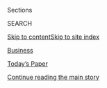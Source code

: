 <div id="app">

<div>

<div class="NYTAppHideMasthead css-zz1s19 e1suatyy0">

<div class="section css-ui9rw0 e1suatyy2">

<div class="css-11hrj97 er09x8g0">

<div class="css-6n7j50">

</div>

<span class="css-1dv1kvn">Sections</span>

<div class="css-10488qs">

<span class="css-1dv1kvn">SEARCH</span>

</div>

[Skip to content](#site-content)[Skip to site
index](#site-index)

</div>

<div id="masthead-section-label" class="css-1fnb9ct eaxe0e00">

[Business](https://www.nytimes3xbfgragh.onion/section/business)

</div>

<div class="css-10698na e1huz5gh0">

</div>

</div>

<div id="masthead-bar-one" class="section hasLinks css-15hmgas e1csuq9d3">

<div class="css-uqyvli e1csuq9d0">

</div>

<div class="css-1uqjmks e1csuq9d1">

</div>

<div class="css-9e9ivx">

[](https://myaccount.nytimes3xbfgragh.onion/auth/login?response_type=cookie&client_id=vi)

</div>

<div class="css-1bvtpon e1csuq9d2">

[Today’s Paper](https://www.nytimes3xbfgragh.onion/section/todayspaper)

</div>

</div>

</div>

</div>

<div data-aria-hidden="false">

<div id="site-content" data-role="main">

<div class="css-1ffjgkm">

</div>

<div id="top-wrapper" class="css-15p45cc eaca97t0" type="top">

<div id="top-slug" class="css-19x0jxb eaca97t1" hidden="">

Advertisement

</div>

[Continue reading the main
story](#after-top)

<div class="ad top-wrapper" style="text-align:center;height:100%;display:block;min-height:90px">

<div id="top" class="place-ad" data-position="top" data-size-key="top">

</div>

</div>

<div id="after-top">

</div>

</div>

<div id="collection-business" class="section css-15h4p1b e9abtgs0">

<div class="css-1j21atc e1svk9qx1">

<div class="css-2fant5 e1svk9qx2">

<div class="css-1hk7r2m eu54l5x0">

<div id="sponsor-wrapper" class="css-7a1pgi eaca97t0" type="sponsor" hidden="">

<div id="sponsor-slug" class="css-1l4mleb eaca97t1" hidden="">

Supported by

</div>

[Continue reading the main
story](#after-sponsor)

<div id="sponsor" class="ad sponsor-wrapper" style="text-align:left;height:100%;display:block">

</div>

<div id="after-sponsor">

</div>

</div>

</div>

</div>

<div class="css-nfcc9b e1svk9qx3">

<div class="css-zg8df4 e1svk9qx5">

<div class="css-1nrhkj6 e1svk9qx6">

# Business

<div class="follow-button-placeholder" data-collection-id="">

</div>

</div>

1.  [Tech](/section/technology)
2.  [Econ](/section/business/economy)
3.  [Media](/section/business/media)
4.  [Money](/section/your-money)
5.  [DealBook](/section/business/dealbook)

</div>

</div>

</div>

<div class="css-jvr0mc">

</div>

<div class="css-4svvz1 ekkqrpp0">

<div id="collection-highlights-container" class="section css-hwba2 e46isfb1">

<div class="css-gfgt40 ekkqrpp1">

## Highlights

1.  ![<span class="css-1nk1g0h e1oaj3zl2"><span class="css-1dv1kvn">Credit</span>Jim
    Wilson/The New York
    Times</span>](https://static01.graylady3jvrrxbe.onion/images/2020/09/11/business/11virus-benefits2/11virus-benefits2-videoLarge.jpg)
    
    <div class="css-10wtrbd">
    
    <div class="css-1dqkjed">
    
    [![](https://static01.graylady3jvrrxbe.onion/images/2020/09/11/business/11virus-benefits2/11virus-benefits2-thumbStandard.jpg)](/2020/09/11/business/economy/pandemic-unemployment-assistance-fraud.html)
    
    </div>
    
    ## [A Lifeline to the Jobless Has Problems With Fraud, and With Math](/2020/09/11/business/economy/pandemic-unemployment-assistance-fraud.html)
    
    An emergency federal program faces growing issues with spurious
    claims, and the flood of applicants may have led to overcounting the
    unemployed.
    
    <span class="css-me3p27"></span><span class="css-1dydysp e4e4i5l3"></span><span class="css-9voj2j">By
    <span class="css-1baulvz" itemprop="name">Ben Casselman</span>,
    <span class="css-1baulvz" itemprop="name">Patricia Cohen</span>,
    <span class="css-1baulvz" itemprop="name">Conor Dougherty</span> and
    <span class="css-1baulvz last-byline" itemprop="name">Nelson D.
    Schwartz</span></span>
    
    </div>

2.  ![<span class="css-1nk1g0h e1oaj3zl2"><span class="css-1dv1kvn">Credit</span>Florence
    Lo/Reuters</span>](https://static01.graylady3jvrrxbe.onion/images/2020/09/12/business/12mulan-1/12mulan-1-videoLarge.jpg)
    
    <div class="css-10wtrbd">
    
    <div class="css-1dqkjed">
    
    [![](https://static01.graylady3jvrrxbe.onion/images/2020/09/12/business/12mulan-1/12mulan-1-thumbStandard.jpg)](/2020/09/12/business/media/disney-mulan-china.html)
    
    </div>
    
    ## [Disney Wanted to Make a Splash in China With ‘Mulan.’ It Stumbled Instead.](/2020/09/12/business/media/disney-mulan-china.html)
    
    A political controversy over a filming location was a rare blunder
    for one of the world’s savviest companies in dealing with
    China.
    
    <span class="css-me3p27"></span><span class="css-1dydysp e4e4i5l3"></span><span class="css-9voj2j">By
    <span class="css-1baulvz" itemprop="name">Brooks Barnes</span> and
    <span class="css-1baulvz last-byline" itemprop="name">Amy
    Qin</span></span>
    
    </div>

3.  1.  ![<span class="css-1nk1g0h e1oaj3zl2"><span class="css-1dv1kvn">Credit</span>Issei
        Kato/Reuters</span>](https://static01.graylady3jvrrxbe.onion/images/2020/09/12/business/12SOFTBANK/merlin_176756469_c9af94ab-0eab-4486-a3a4-0eabc9b53012-videoLarge.jpg)
        
        <div class="css-10wtrbd">
        
        ## [SoftBank Said to Near a Deal to Sell British Chip Designer Arm](/2020/09/12/business/dealbook/softbank-arm-nvidia-computer-chips-sale.html)
        
        <div class="css-ajkwsy">
        
        [![](https://static01.graylady3jvrrxbe.onion/images/2020/09/12/business/12SOFTBANK/merlin_176756469_c9af94ab-0eab-4486-a3a4-0eabc9b53012-thumbStandard.jpg)](/2020/09/12/business/dealbook/softbank-arm-nvidia-computer-chips-sale.html)
        
        </div>
        
        A sale to Nvidia for more than $40 billion would net billions of
        dollars for the Japanese tech investor and create a powerhouse
        in the semiconductor
        industry.
        
        <span class="css-me3p27"></span><span class="css-1dydysp e4e4i5l3"></span><span class="css-9voj2j">By
        <span class="css-1baulvz" itemprop="name">Michael J. de la
        Merced</span> and
        <span class="css-1baulvz last-byline" itemprop="name">Don
        Clark</span></span>
        
        </div>
    
    2.  ![<span class="css-1nk1g0h e1oaj3zl2"><span class="css-1dv1kvn">Credit</span>Robert
        Neubecker</span>](https://static01.graylady3jvrrxbe.onion/images/2020/09/12/business/11money/11money-videoLarge.jpg)
        
        <div class="css-10wtrbd">
        
        ### Your Money
        
        ## [Teen Stock Trading Seems Dangerous. It Doesn’t Have to Be.](/2020/09/12/your-money/stock-trading-robinhood-teens.html)
        
        <div class="css-ajkwsy">
        
        [![](https://static01.graylady3jvrrxbe.onion/images/2020/09/12/business/11money/11money-thumbStandard.jpg)](/2020/09/12/your-money/stock-trading-robinhood-teens.html)
        
        </div>
        
        Gunslinging young investors are making stock ownership seem like
        a terrible idea for novices. But owning equities, with limits
        and guardrails, can teach kids
        plenty.
        
        <span class="css-me3p27"></span><span class="css-1dydysp e4e4i5l3"></span><span class="css-9voj2j">By
        <span class="css-1baulvz last-byline" itemprop="name">Ron
        Lieber</span></span>
        
        </div>

</div>

<div class="css-1xdhyk6 e46isfb0">

<div class="css-zk12ih ef6si7p0">

1.  ![<span class="css-1hhnwbi e1oaj3zl2"><span class="css-1dv1kvn">Credit</span>Alex
    Welsh for The New York
    Times</span>](https://static01.graylady3jvrrxbe.onion/images/2020/09/12/business/12virus-film-festival-print-dress-1/merlin_176873877_e7ba6ce7-8efb-40b8-ba1e-4cf25e25facc-videoLarge.jpg)
    
    <div class="css-10wtrbd">
    
    ## [Films Hit Festivals Trying to Create Buzz Without a Crowd](/2020/09/12/business/media/concrete-cowboy-toronto-film-festival.html)
    
    The pandemic has upended the circuit, meaning smaller movies face an
    even greater challenge in attracting deep-pocketed
    distributors.
    
    <span class="css-me3p27"></span><span class="css-1dydysp e4e4i5l3"></span><span class="css-9voj2j">By
    <span class="css-1baulvz last-byline" itemprop="name">Nicole
    Sperling</span></span>
    
    </div>

2.  ![<span class="css-1hhnwbi e1oaj3zl2"><span class="css-1dv1kvn">Credit</span>Rozette
    Rago for The New York
    Times</span>](https://static01.graylady3jvrrxbe.onion/images/2020/09/11/business/00tiktok-pappas-01/00tiktok-pappas-01-videoLarge.jpg)
    
    <div class="css-10wtrbd">
    
    ## [The Woman Taking Over TikTok at the Toughest Time](/2020/09/11/technology/tiktok-vanessa-pappas-bytedance.html)
    
    Vanessa Pappas is keeping a focus on the app’s community of creators
    and users as it deals with pressure from President Trump, Beijing
    and a possible
    sale.
    
    <span class="css-me3p27"></span><span class="css-1dydysp e4e4i5l3"></span><span class="css-9voj2j">By
    <span class="css-1baulvz" itemprop="name">Mike Isaac</span> and
    <span class="css-1baulvz last-byline" itemprop="name">Taylor
    Lorenz</span></span>
    
    </div>

3.  ![<span class="css-1hhnwbi e1oaj3zl2"><span class="css-1dv1kvn">Credit</span>Jim
    Huylebroek for The New York
    Times</span>](https://static01.graylady3jvrrxbe.onion/images/2020/09/13/business/11hunger-11/11hunger-11-videoLarge-v2.jpg)
    
    <div class="css-10wtrbd">
    
    ## [The Other Way Covid Will Kill: Hunger](/2020/09/11/business/covid-hunger-food-insecurity.html)
    
    Worldwide, the population facing life-threatening levels of food
    insecurity is expected to double, to more than a quarter of a
    billion
    people.
    
    <span class="css-me3p27"></span><span class="css-1dydysp e4e4i5l3"></span><span class="css-9voj2j">By
    <span class="css-1baulvz" itemprop="name">Peter S. Goodman</span>,
    <span class="css-1baulvz" itemprop="name">Abdi Latif Dahir</span>
    and <span class="css-1baulvz last-byline" itemprop="name">Karan Deep
    Singh</span></span>
    
    </div>

4.  ### WEALTH Matters
    
    ![<span class="css-1hhnwbi e1oaj3zl2"><span class="css-1dv1kvn">Credit</span>Jim
    Wilson/The New York
    Times</span>](https://static01.graylady3jvrrxbe.onion/images/2020/09/11/business/11WEALTH-01sub/merlin_176826207_90915a35-6ecb-4267-9a5b-ee535bd2c6fc-videoLarge.jpg)
    
    <div class="css-10wtrbd">
    
    ## [Four Questions to Help Demystify Your Relationship With Money](/2020/09/11/your-money/four-questions-money.html)
    
    An author seeks to prompt critical thinking about money and the
    status and power that are accrued from it. Several experts offered
    their own
    take.
    
    <span class="css-me3p27"></span><span class="css-1dydysp e4e4i5l3"></span><span class="css-9voj2j">By
    <span class="css-1baulvz last-byline" itemprop="name">Paul
    Sullivan</span></span>
    
    </div>

5.  ### your money adviser
    
    ![<span class="css-1hhnwbi e1oaj3zl2"><span class="css-1dv1kvn">Credit</span>Till
    Lauer</span>](https://static01.graylady3jvrrxbe.onion/images/2020/09/11/business/11Adviser-illo/11Adviser-illo-videoLarge.jpg)
    
    <div class="css-10wtrbd">
    
    ## [Who Gets Hurt When the World Stops Using Cash](/2020/09/11/your-money/cash-credit-cards-coronavirus.html)
    
    Some people don’t have credit or debit cards, so a growing number of
    state and local governments are requiring businesses to accept
    cash.
    
    <span class="css-me3p27"></span><span class="css-1dydysp e4e4i5l3"></span><span class="css-9voj2j">By
    <span class="css-1baulvz last-byline" itemprop="name">Ann
    Carrns</span></span>
    
    </div>

</div>

</div>

</div>

<div class="css-14u84ip">

<div class="css-muixe3">

<div class="css-hahzhw">

## Subscribe to “With Interest.”

It’s a Sunday newsletter with essential business insights that’ll prep
you for the week ahead.

</div>

SIGN UP

</div>

<div class="css-muixe3">

<div class="css-hahzhw">

## Sign Up for the DealBook Newsletter

Our columnist Andrew Ross Sorkin and his Times colleagues help you make
sense of major business and policy headlines — and the power-brokers who
shape them.

</div>

SIGN UP

</div>

</div>

<div id="mid1-wrapper" class="css-1mn4oms eaca97t0" type="rank">

<div id="mid1-slug" class="css-1tag3rd eaca97t1">

Advertisement

</div>

[Continue reading the main
story](#after-mid1)

<div id="mid1" class="ad mid1-wrapper" style="text-align:center;height:100%;display:block">

</div>

<div id="after-mid1">

</div>

</div>

<div class="section 5-band css-jhqenn ep7jkp60">

## [Good Reads From the Business Desk](/spotlight/editors-picks-business)

[More in Good Reads From the Business Desk
»](/spotlight/editors-picks-business)

1.  ![<span class="css-1hhnwbi e1oaj3zl2"><span class="css-1dv1kvn">Credit</span>Jim
    Huylebroek for The New York
    Times</span>](https://static01.graylady3jvrrxbe.onion/images/2020/09/13/business/11hunger-11/11hunger-11-videoLarge-v2.jpg)
    
    <div class="css-10wtrbd">
    
    ## [The Other Way Covid Will Kill: Hunger](/2020/09/11/business/covid-hunger-food-insecurity.html)
    
    Worldwide, the population facing life-threatening levels of food
    insecurity is expected to double, to more than a quarter of a
    billion
    people.
    
    <span class="css-me3p27"></span><span class="css-1dydysp e4e4i5l3"></span><span class="css-9voj2j">By
    <span class="css-1baulvz" itemprop="name">Peter S. Goodman</span>,
    <span class="css-1baulvz" itemprop="name">Abdi Latif Dahir</span>
    and <span class="css-1baulvz last-byline" itemprop="name">Karan Deep
    Singh</span></span>
    
    </div>

2.  ![<span class="css-1hhnwbi e1oaj3zl2"><span class="css-1dv1kvn">Credit</span>Bill
    Mayer</span>](https://static01.graylady3jvrrxbe.onion/images/2020/08/30/business/28Workritual-illo/28Workritual-illo-videoLarge.jpg)
    
    <div class="css-10wtrbd">
    
    ## [God Is Dead. So Is the Office. These People Want to Save Both](/2020/08/28/business/remote-work-spiritual-consultants.html)
    
    Divinity consultants are designing sacred rituals for corporations
    and their spiritually depleted
    employees.
    
    <span class="css-me3p27"></span><span class="css-1dydysp e4e4i5l3"></span><span class="css-9voj2j">By
    <span class="css-1baulvz last-byline" itemprop="name">Nellie
    Bowles</span></span>
    
    </div>

3.  ![<span class="css-1hhnwbi e1oaj3zl2"><span class="css-1dv1kvn">Credit</span>Audra
    Melton for The New York
    Times</span>](https://static01.graylady3jvrrxbe.onion/images/2020/08/23/business/21Virus-Housing-Moshtael/21Virus-Housing-Moshtael-videoLarge.jpg)
    
    <div class="css-10wtrbd">
    
    ## [They’re Making the Rent. Is It Costing Their Future?](/2020/08/21/business/economy/rent-tenants-evictions.html)
    
    Federal aid and eviction bans have kept many tenants in their homes.
    With that support ebbing, it can take charity and sacrifice to avoid
    dislocation.
    
    <span class="css-me3p27"></span><span class="css-1dydysp e4e4i5l3"></span><span class="css-9voj2j">By
    <span class="css-1baulvz" itemprop="name">Conor Dougherty</span> and
    <span class="css-1baulvz last-byline" itemprop="name">Gillian
    Friedman</span></span>
    
    </div>

4.  ![<span class="css-1hhnwbi e1oaj3zl2"><span class="css-1dv1kvn">Credit</span>Brian
    L. Frank for The New York
    Times</span>](https://static01.graylady3jvrrxbe.onion/images/2020/08/02/business/00virus-crowding1/00virus-crowding1-videoLarge.jpg)
    
    <div class="css-10wtrbd">
    
    ## [12 People in a 3-Bedroom House, Then the Virus Entered the Equation](/2020/08/01/business/economy/housing-overcrowding-coronavirus.html)
    
    Overcrowding, not density, has defined many coronavirus hot spots.
    Service workers’ quarters skirting Silicon Valley are no
    exception.
    
    <span class="css-me3p27"></span><span class="css-1dydysp e4e4i5l3"></span><span class="css-9voj2j">By
    <span class="css-1baulvz last-byline" itemprop="name">Conor
    Dougherty</span></span>
    
    </div>

</div>

</div>

<div class="css-185go5a e1o5byef0">

<div class="css-15cbhtu">

  - [Latest](#stream-panel)
  - <span class="css-6n7j50">Search</span>
    <div class="control">
    <div class="label-container css-1dv1kvn">
    Search
    </div>
    <div class="css-wm4t3d">
    **<span id="clear-search-input" class="css-1dv1kvn">Clear this text
    input</span>
    </div>
    </div>
    <span class="css-1iovbfw"></span>

<div id="stream-panel" class="section css-8msx5b e1jz0cab1">

<div class="css-13mho3u">

1.  
    
    <div class="css-1cp3ece">
    
    <div class="css-1l4spti">
    
    [](/2020/09/12/business/terence-conran-dead.html)
    
    <div class="css-79elbk">
    
    ![](https://static01.graylady3jvrrxbe.onion/images/2020/09/13/obituaries/12conran-image1/12conran-image1-thumbWide.jpg?quality=75&auto=webp&disable=upscale)
    
    </div>
    
    ## Terence Conran, Designer and Retail Magnate, Is Dead at 88
    
    An entrepreneur of mercurial moods and missionary zeal, he created
    an empire to market his designs and later opened restaurants in
    London, Paris and New York.
    
    <div class="css-1nqbnmb ea5icrr0">
    
    By <span class="css-1n7hynb">Robert D.
    McFadden</span>
    
    </div>
    
    </div>
    
    <div class="css-1lc2l26 e1xfvim33">
    
    </div>
    
    </div>

2.  
    
    <div class="css-1cp3ece">
    
    <div class="css-1l4spti">
    
    [](/2020/09/11/world/europe/eu-us-china-technology.html)
    
    <div class="css-79elbk">
    
    ![](https://static01.graylady3jvrrxbe.onion/images/2020/09/08/world/08eu-tiktok/08eu-tiktok-thumbWide.jpg?quality=75&auto=webp&disable=upscale)
    
    </div>
    
    ## Europe Feels the Squeeze as Tech Competition Heats Up Between U.S. and China
    
    As the rapid pace of change mixes with national security issues,
    Europe’s role as a global regulator is increasingly tested — and may
    not be enough.
    
    <div class="css-1nqbnmb ea5icrr0">
    
    By <span class="css-1n7hynb">Steven Erlanger <span>and</span> Adam
    Satariano</span>
    
    </div>
    
    </div>
    
    <div class="css-1lc2l26 e1xfvim33">
    
    </div>
    
    </div>

3.  
    
    <div class="css-1cp3ece">
    
    <div class="css-1l4spti">
    
    [](/2020/09/11/theater/fauci-theater-reopen.html)
    
    <div class="css-79elbk">
    
    ![](https://static01.graylady3jvrrxbe.onion/images/2020/09/11/arts/11fauci-theater-2/merlin_171727881_26017059-2588-46a5-a0d7-0d8dcbba3101-thumbWide.jpg?quality=75&auto=webp&disable=upscale)
    
    </div>
    
    ## Fauci Says It Could Be a Year Before Theater Without Masks Feels Normal
    
    Dr. Anthony Fauci said a vaccine would need to exist for nearly a
    year before people might feel comfortable returning to theaters
    unmasked, which he said would likely be mid- to late 2021.
    
    <div class="css-1nqbnmb ea5icrr0">
    
    By <span class="css-1n7hynb">Sarah
    Bahr</span>
    
    </div>
    
    </div>
    
    <div class="css-1lc2l26 e1xfvim33">
    
    </div>
    
    </div>

4.  
    
    <div class="css-1cp3ece">
    
    <div class="css-1l4spti">
    
    [](/2020/09/11/business/dealbook/milton-friedman-free-markets.html)
    
    <div class="css-79elbk">
    
    ![](https://static01.graylady3jvrrxbe.onion/images/2020/09/10/magazine/TK-specialsection-business/TK-specialsection-business-thumbWide.jpg?quality=75&auto=webp&disable=upscale)
    
    </div>
    
    ## How Liberals Opened the Door to Libertarian Economics
    
    Milton Friedman’s free-market ideas found favor in a free-love era
    and helped redirect the country toward the right. The aftershocks of
    his radical arguments are still being felt today.
    
    <div class="css-1nqbnmb ea5icrr0">
    
    By <span class="css-1n7hynb">Kurt
    Andersen</span>
    
    </div>
    
    </div>
    
    <div class="css-1lc2l26 e1xfvim33">
    
    </div>
    
    </div>

5.  
    
    <div class="css-1cp3ece">
    
    <div class="css-1l4spti">
    
    [](/2020/09/11/science/genetic-cancer-research-race.html)
    
    <div class="css-79elbk">
    
    ![](https://static01.graylady3jvrrxbe.onion/images/2020/09/11/science/11GENOME1/11GENOME1-thumbWide-v2.jpg?quality=75&auto=webp&disable=upscale)
    
    </div>
    
    ## Cancer Projects to Diversify Genetic Research Receive New Grants
    
    Because much cancer research and clinical trials have been based on
    white populations, efforts to explore the ways race and ethnicity
    influence disease are underway.
    
    <div class="css-1nqbnmb ea5icrr0">
    
    By <span class="css-1n7hynb">Emma
    Goldberg</span>
    
    </div>
    
    </div>
    
    <div class="css-1lc2l26 e1xfvim33">
    
    </div>
    
    </div>

6.  
    
    <div class="css-1cp3ece">
    
    <div class="css-1l4spti">
    
    [](/2020/09/11/business/trump-payroll-tax-cut.html)
    
    <div class="css-79elbk">
    
    ![](https://static01.graylady3jvrrxbe.onion/images/2020/09/11/business/11DC-Virus-Payroll-01/merlin_176823189_2c847606-c16a-472a-bea8-7ce6acbffa75-thumbWide.jpg?quality=75&auto=webp&disable=upscale)
    
    </div>
    
    ## Trump’s Payroll Tax ‘Cut’ Fizzles
    
    Big companies say the president’s directive to delay collection of
    the tax that funds Social Security is more trouble than it is worth.
    Federal employees are upset they are stuck with it.
    
    <div class="css-1nqbnmb ea5icrr0">
    
    By <span class="css-1n7hynb">Jim
    Tankersley</span>
    
    </div>
    
    </div>
    
    <div class="css-1lc2l26 e1xfvim33">
    
    </div>
    
    </div>

7.  
    
    <div class="css-1cp3ece">
    
    <div class="css-1l4spti">
    
    [](/2020/09/11/business/investors-retirement-costs-threat.html)
    
    <div class="css-79elbk">
    
    ![](https://static01.graylady3jvrrxbe.onion/images/2020/09/13/business/11Strategies-illo/11Strategies-illo-thumbWide.jpg?quality=75&auto=webp&disable=upscale)
    
    </div>
    
    ### <span class="css-m70j1g">strategies</span>
    
    ## Even the Threat of a Tougher Rule on Financial Advice Has Helped Investors
    
    The Obama administration’s efforts to require firms to truly work in
    the interests of investors has already given people better choices,
    a new study says.
    
    <div class="css-1nqbnmb ea5icrr0">
    
    By <span class="css-1n7hynb">Jeff
    Sommer</span>
    
    </div>
    
    </div>
    
    <div class="css-1lc2l26 e1xfvim33">
    
    </div>
    
    </div>

8.  
    
    <div class="css-1cp3ece">
    
    <div class="css-1l4spti">
    
    [](/2020/09/11/business/networking-home-coronavirus.html)
    
    <div class="css-79elbk">
    
    ![](https://static01.graylady3jvrrxbe.onion/images/2020/09/11/business/11Networking-illo/11Networking-illo-thumbWide.jpg?quality=75&auto=webp&disable=upscale)
    
    </div>
    
    ## How to Network From Home
    
    While team meetings and industry conventions have moved online, the
    pandemic has opened as many doors as it has closed.
    
    <div class="css-1nqbnmb ea5icrr0">
    
    By <span class="css-1n7hynb">Julie
    Weed</span>
    
    </div>
    
    </div>
    
    <div class="css-1lc2l26 e1xfvim33">
    
    </div>
    
    </div>

9.  
    
    <div class="css-1cp3ece">
    
    <div class="css-1l4spti">
    
    [](/2020/09/11/business/dealbook/women-wall-street-citigroup.html)
    
    <div class="css-79elbk">
    
    ![](https://static01.graylady3jvrrxbe.onion/images/2020/09/11/business/11db-newsletter-fraser/merlin_176804232_0acf66d1-08fb-4755-b7db-6524a752c8c7-thumbWide.jpg?quality=75&auto=webp&disable=upscale)
    
    </div>
    
    ### <span class="css-m70j1g">DealBook Newsletter</span>
    
    ## Who’s the Next Woman to Take Over on Wall Street?
    
    Citigroup made history by appointing Jane Fraser as its next C.E.O.,
    making her the first woman to lead a major Wall Street bank. Who
    will be the
    second?
    
    <div class="css-1nqbnmb ea5icrr0">
    
    </div>
    
    </div>
    
    <div class="css-1lc2l26 e1xfvim33">
    
    </div>
    
    </div>

10. 
    
    <div class="css-1cp3ece">
    
    <div class="css-1l4spti">
    
    [](/2020/09/11/business/how-china-is-using-promises-of-a-vaccine-as-a-diplomatic-carrot.html)
    
    <div class="css-79elbk">
    
    ![](https://static01.graylady3jvrrxbe.onion/images/2020/09/03/world/00vaccine-diplomacy-5-copyForBriefing/merlin_174616029_7b6f6655-c587-4f64-96b9-b27e172348ad-thumbWide.jpg?quality=75&auto=webp&disable=upscale)
    
    </div>
    
    ## How China is using promises of a vaccine as a diplomatic carrot.
    
    With pledges of a coronavirus vaccine, China is on a charm offensive
    to repair strained diplomatic ties and bolster engagement with other
    countries.
    
    <div class="css-1nqbnmb ea5icrr0">
    
    By <span class="css-1n7hynb">Sui-Lee Wee</span>
    
    </div>
    
    </div>
    
    <div class="css-1lc2l26 e1xfvim33">
    
    </div>
    
    </div>

<div class="css-13mho3u">

<div class="css-1t62hi8">

<div class="css-1stvaey">

Show
More

<div>

<div style="border:0;clip:rect(0 0 0 0);height:1px;margin:-1px;overflow:hidden;white-space:nowrap;padding:0;width:1px;position:absolute" data-role="log" data-aria-live="assertive">

</div>

<div style="border:0;clip:rect(0 0 0 0);height:1px;margin:-1px;overflow:hidden;white-space:nowrap;padding:0;width:1px;position:absolute" data-role="log" data-aria-live="assertive">

</div>

<div style="border:0;clip:rect(0 0 0 0);height:1px;margin:-1px;overflow:hidden;white-space:nowrap;padding:0;width:1px;position:absolute" data-role="log" data-aria-live="polite">

</div>

<div style="border:0;clip:rect(0 0 0 0);height:1px;margin:-1px;overflow:hidden;white-space:nowrap;padding:0;width:1px;position:absolute" data-role="log" data-aria-live="polite">

</div>

</div>

</div>

</div>

</div>

</div>

<div class="css-g6hk37 supplemental">

<div id="mid2-wrapper" class="css-10wkyv7 eaca97t0" type="lede">

<div id="mid2-slug" class="css-1tag3rd eaca97t1">

Advertisement

</div>

[Continue reading the main
story](#after-mid2)

<div id="mid2" class="ad mid2-wrapper" style="text-align:center;height:100%;display:block;min-height:250px">

</div>

<div id="after-mid2">

</div>

</div>

<div class="css-cfo9c3">

</div>

<div id="mktg-wrapper" class="css-oxle51 eaca97t0" type="mktg">

<div id="mktg-slug" class="css-1tag3rd eaca97t1">

Advertisement

</div>

[Continue reading the main
story](#after-mktg)

<div id="mktg" class="ad mktg-wrapper" style="text-align:center;height:100%;display:block">

</div>

<div id="after-mktg">

</div>

</div>

## Business Delivered to Your Inbox

<div class="css-hftqp3 business-supplemental-promo">

<div id="d-promo-biz-newsletters">

###### Sign up for one of our daily or weekly newsletters.

<div class="newsletter-item">

## DealBook

The news driving the markets and the conversation.
<span class="timing">(Daily)</span>

</div>

<div class="newsletter-item">

## On Tech With Shira Ovide

Your guide to how technology is transforming our lives and the world.
<span class="timing">(Daily)</span>

</div>

<div class="newsletter-item">

## With Interest

Catch up and prep for the week ahead with this newsletter of the most
important business insights, delivered Sundays.
<span class="timing">(Weekly)</span>

</div>

<div class="newsletter-item">

## Your Money

Tips on retirement, paying for college, credit cards and the right way
to invest.
    <span class="timing">(Weekly)</span>

</div>

</div>

</div>

## Follow Us

<div class="module-body">

  - [**<span data-aria-hidden="true">nytimesbusiness</span><span class="css-1dv1kvn">twitter
    page for
    nytimesbusiness</span>](https://twitter.com/nytimesbusiness)
  - [**<span data-aria-hidden="true">dealbook</span><span class="css-1dv1kvn">twitter
    page for
    dealbook</span>](https://twitter.com/dealbook)
  - [**<span data-aria-hidden="true">nytimestech</span><span class="css-1dv1kvn">twitter
    page for
    nytimestech</span>](https://twitter.com/nytimestech)
  - [**<span data-aria-hidden="true">nytmedia</span><span class="css-1dv1kvn">twitter
    page for nytmedia</span>](https://twitter.com/nytmedia)

</div>

</div>

</div>

</div>

</div>

</div>

</div>

## Site Index

<div>

</div>

## Site Information Navigation

  - [© <span>2020</span> <span>The New York Times
    Company</span>](https://help.nytimes3xbfgragh.onion/hc/en-us/articles/115014792127-Copyright-notice)

<!-- end list -->

  - [NYTCo](https://www.nytco.com/)
  - [Contact
    Us](https://help.nytimes3xbfgragh.onion/hc/en-us/articles/115015385887-Contact-Us)
  - [Work with us](https://www.nytco.com/careers/)
  - [Advertise](https://nytmediakit.com/)
  - [T Brand Studio](http://www.tbrandstudio.com/)
  - [Your Ad
    Choices](https://www.nytimes3xbfgragh.onion/privacy/cookie-policy#how-do-i-manage-trackers)
  - [Privacy](https://www.nytimes3xbfgragh.onion/privacy)
  - [Terms of
    Service](https://help.nytimes3xbfgragh.onion/hc/en-us/articles/115014893428-Terms-of-service)
  - [Terms of
    Sale](https://help.nytimes3xbfgragh.onion/hc/en-us/articles/115014893968-Terms-of-sale)
  - [Site
    Map](https://spiderbites.nytimes3xbfgragh.onion)
  - [Help](https://help.nytimes3xbfgragh.onion/hc/en-us)
  - [Subscriptions](https://www.nytimes3xbfgragh.onion/subscription?campaignId=37WXW)

</div>

</div>
